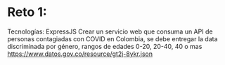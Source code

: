 # Reto 1:
Tecnologías: ExpressJS
Crear un servicio web que consuma un API de personas
contagiadas con COVID en Colombia, se debe entregar la data
discriminada por género, rangos de edades 0-20, 20-40, 40 o
mas
https://www.datos.gov.co/resource/gt2j-8ykr.json